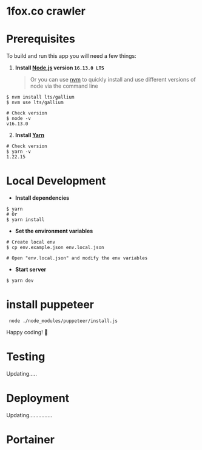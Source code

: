 # 1fox.co crawler

# Prerequisites

To build and run this app you will need a few things:

1. **Install [Node.js](https://nodejs.org/en/) version `16.13.0 LTS`**
   > Or you can use [nvm](https://github.com/nvm-sh/nvm) to quickly install and use different versions of node via the command line

```shell
$ nvm install lts/gallium
$ nvm use lts/gallium

# Check version
$ node -v
v16.13.0 
```

2. **Install [Yarn](https://yarnpkg.com/)**

```shell
# Check version
$ yarn -v
1.22.15
```

# Local Development

- **Install dependencies**

```shell
$ yarn
# Or
$ yarn install
```

- **Set the environment variables** 

```shell
# Create local env
$ cp env.example.json env.local.json

# Open "env.local.json" and modify the env variables
```

- **Start server**

```shell
$ yarn dev 
```

# install puppeteer

```shell
 node ./node_modules/puppeteer/install.js
```

Happy coding! 🥂

# Testing

Updating.....

# Deployment

Updating...............

# Portainer

